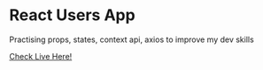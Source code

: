 # React Users App

Practising props, states, context api, axios to improve my dev skills

[Check Live Here!](https://serhatbek.github.io/react-context-api/)
